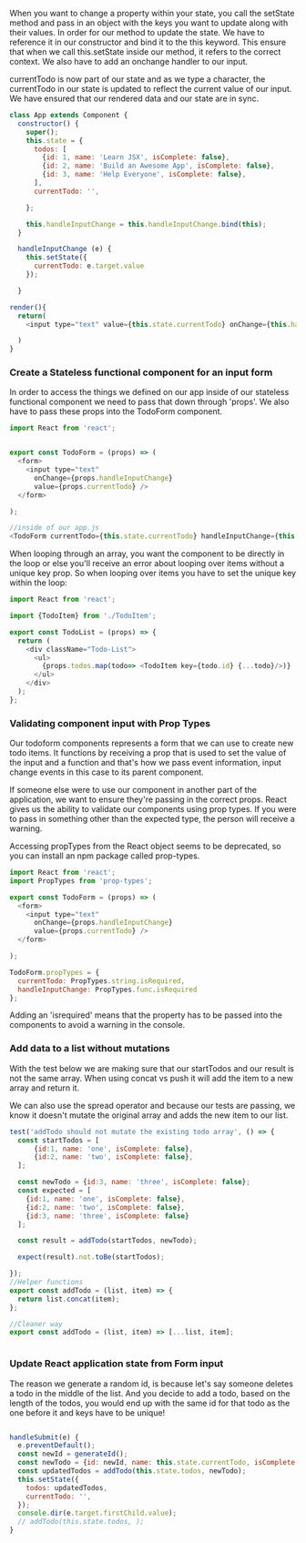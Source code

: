 When you want to change a property within your state, you call the setState method and pass in an object with the keys you want to update along with their values.
In order for our method to update the state. We have to reference it in our constructor and bind it to the this keyword. This ensure that when we call this.setState inside our method, it refers to the correct context. We also have to add an onchange handler to our input.

currentTodo is now part of our state and as we type a character, the currentTodo in our state is updated to reflect the current value of our input. We have ensured that our rendered data and our state are in sync.

```js
class App extends Component {
  constructor() {
    super();
    this.state = {
      todos: [
        {id: 1, name: 'Learn JSX', isComplete: false},
        {id: 2, name: 'Build an Awesome App', isComplete: false},
        {id: 3, name: 'Help Everyone', isComplete: false},
      ],
      currentTodo: '',

    };

    this.handleInputChange = this.handleInputChange.bind(this);
  }

  handleInputChange (e) {
    this.setState({
      currentTodo: e.target.value
    });

  }

render(){
  return(
    <input type="text" value={this.state.currentTodo} onChange={this.handleInputChange}/>

  )
}
```

### Create a Stateless functional component for an input form

In order to access the things we defined on our app inside of our stateless functional component we need to pass that down through 'props'. We also have to pass these props into the TodoForm component.


```js
import React from 'react';


export const TodoForm = (props) => (
  <form>
    <input type="text"
      onChange={props.handleInputChange}
      value={props.currentTodo} />
  </form>

);

//inside of our app.js
<TodoForm currentTodo={this.state.currentTodo} handleInputChange={this.handleInputChange}/>


```

When looping through an array, you want the component to be directly in the loop or else you'll receive an error about looping over items without a unique key prop. So when looping over items you have to set the unique key within the loop:

```js
import React from 'react';

import {TodoItem} from './TodoItem';

export const TodoList = (props) => {
  return (
    <div className="Todo-List">
      <ul>
        {props.todos.map(todo=> <TodoItem key={todo.id} {...todo}/>)}
      </ul>
    </div>
  );
};
```

### Validating component input with Prop Types

Our todoform components represents a form that we can use to create new todo items. It functions by receiving a prop that is used to set the value of the input and a function and that's how we pass event information, input change events in this case to its parent component.

If someone else were to use our component in another part of the application, we want to ensure they're passing in the correct props. React gives us the ability to validate our components using prop types. If you were to pass in something other than the expected type, the person will receive a warning.

Accessing propTypes from the React object seems to be deprecated, so you can install an npm package called prop-types.

```js
import React from 'react';
import PropTypes from 'prop-types';

export const TodoForm = (props) => (
  <form>
    <input type="text"
      onChange={props.handleInputChange}
      value={props.currentTodo} />
  </form>

);

TodoForm.propTypes = {
  currentTodo: PropTypes.string.isRequired,
  handleInputChange: PropTypes.func.isRequired
};

```

Adding an 'isrequired' means that the property has to be passed into the components to avoid a warning in the console.

### Add data to a list without mutations

With the test below we are making sure that our startTodos and our result is not the same array. When using concat vs push it will add the item to a new array and return it.

We can also use the spread operator and because our tests are passing, we know it doesn't mutate the original array and adds the new item to our list.

```js
test('addTodo should not mutate the existing todo array', () => {
  const startTodos = [
      {id:1, name: 'one', isComplete: false},
      {id:2, name: 'two', isComplete: false},
  ];

  const newTodo = {id:3, name: 'three', isComplete: false};
  const expected = [
    {id:1, name: 'one', isComplete: false},
    {id:2, name: 'two', isComplete: false},
    {id:3, name: 'three', isComplete: false}
  ];

  const result = addTodo(startTodos, newTodo);

  expect(result).not.toBe(startTodos);

});
//Helper functions
export const addTodo = (list, item) => {
  return list.concat(item);
};

//Cleaner way
export const addTodo = (list, item) => [...list, item];



```

### Update React application state from Form input
The reason we generate a random id, is because let's say someone deletes a todo in the middle of the list. And you decide to add a todo, based on the length of the todos, you would end up with the same id for that todo as the one before it and keys have to be unique!

```js

handleSubmit(e) {
  e.preventDefault();
  const newId = generateId();
  const newTodo = {id: newId, name: this.state.currentTodo, isComplete: false };
  const updatedTodos = addTodo(this.state.todos, newTodo);
  this.setState({
    todos: updatedTodos,
    currentTodo: '',
  });
  console.dir(e.target.firstChild.value);
  // addTodo(this.state.todos, );
}

```
